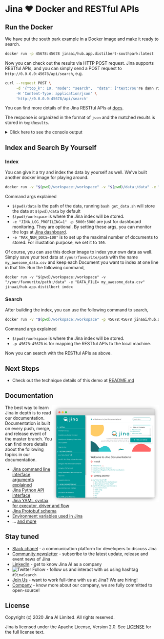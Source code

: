 # Jina ❤️ Docker and RESTful APIs

## Run the Docker

We have put the south park example in a Docker image and make it ready to search. 

```bash
docker run -p 45678:45678 jinaai/hub.app.distilbert-southpark:latest
```

Now you can check out the results via HTTP POST request. Jina supports RESTful APIs, and you can simply send a POST request to `http://0.0.0.0:45678/api/search`, e.g.

```bash
curl --request POST \
     -d '{"top_k": 10, "mode": "search",  "data": ["text:You're damn right"]}' \
     -H 'Content-Type: application/json' \
     'http://0.0.0.0:45678/api/search'
```

You can find more details of the Jina RESTful APIs at [docs](https://docs.jina.ai/chapters/restapi/#interface).

The response is organized in the format of `json` and the matched results is stored in `topkResults`.


<details>
<summary>Click here to see the console output</summary>

```
{
  "search": {
    "docs": [
      {
        "weight": 1.0,
        "length": 1,
        "topkResults": [
          {
            "matchDoc": {
              "docId": 9328,
              "weight": 1.0,
              "mimeType": "text/plain",
              "text": "Stan[SEP]Oh thanks, dude.\n"
            },
            "score": {
              "value": 0.2900288,
              "opName": "MinRanker"
            }
          },
          {
            "matchDoc": {
              "docId": 7600,
              "weight": 1.0,
              "mimeType": "text/plain",
              "text": "StephenAbootman[SEP]Don't call me your guy!\n"
            },
            "score": {
              "value": 0.28131312,
              "opName": "MinRanker"
            }
          },
          {
            "matchDoc": {
              "docId": 7497,
              "weight": 1.0,
              "mimeType": "text/plain",
              "text": "MrNelson[SEP]Excuse me: over here, please?\n"
            },
            "score": {
              "value": 0.2740146,
              "opName": "MinRanker"
            }
          },
          {
            "matchDoc": {
              "docId": 8814,
              "weight": 1.0,
              "mimeType": "text/plain",
              "text": "Kyle[SEP]Thanks, dude.\n"
            },
            "score": {
              "value": 0.27255633,
              "opName": "MinRanker"
            }
          },
          {
            "matchDoc": {
              "docId": 9957,
              "weight": 1.0,
              "mimeType": "text/plain",
              "text": "Kyle[SEP]Thanks, dude!\n"
            },
            "score": {
              "value": 0.27255633,
              "opName": "MinRanker"
            }
          },
          {
            "matchDoc": {
              "docId": 7868,
              "weight": 1.0,
              "mimeType": "text/plain",
              "text": "Token[SEP]Thanks, dude.\n"
            },
            "score": {
              "value": 0.27255633,
              "opName": "MinRanker"
            }
          },
          {
            "matchDoc": {
              "docId": 239,
              "weight": 1.0,
              "mimeType": "text/plain",
              "text": "Randy[SEP]Hey, it's my boss.\n"
            },
            "score": {
              "value": 0.27224803,
              "opName": "MinRanker"
            }
          },
          {
            "matchDoc": {
              "docId": 5389,
              "weight": 1.0,
              "mimeType": "text/plain",
              "text": "Cartman[SEP]I got your time phone!\n"
            },
            "score": {
              "value": 0.2721367,
              "opName": "MinRanker"
            }
          },
          {
            "matchDoc": {
              "docId": 5878,
              "weight": 1.0,
              "mimeType": "text/plain",
              "text": "Kyle[SEP]Wow, dude, check it out!\n"
            },
            "score": {
              "value": 0.2709449,
              "opName": "MinRanker"
            }
          },
          {
            "matchDoc": {
              "docId": 4388,
              "weight": 1.0,
              "mimeType": "text/plain",
              "text": "Steve[SEP]Please hang on, I'm going to call Customer Service.\n"
            },
            "score": {
              "value": 0.27075276,
              "opName": "MinRanker"
            }
          }
        ],
        "mimeType": "text/plain",
        "text": "text:hey, dude"
      }
    ],
    "topK": 10
  }
}
```
</details>

## Index and Search By Yourself

### Index

You can give it a try and index the data by yourself as well. We've built another docker image for playing around. 

```bash
docker run -v "$(pwd)/workspace:/workspace" -v "$(pwd)/data:/data" -e "JINA_LOG_PROFILING=1" -e "MAX_NUM_DOCS=100" -p 5000:5000 jinaai/hub.app.distilbert index
```

Command args explained

- `$(pwd)/data` is the path of the data, running `bash get_data.sh` will store the data at `$(pwd)/data` by default
- `$(pwd)/workspace` is where the Jina index will be stored.
- `-e "JINA_LOG_PROFILING=1" -p 5000:5000` are just for dashboard monitoring. They are optional. By setting these args, you can monitor the logs at [Jina dashboard](https://dashboard.jina.ai/#/logs). 
- `-e "MAX_NUM_DOCS=100"` is to set up the maximal number of documents to stored. For illustation purpose, we set it to `100`.

Of course, you can use this docker image to index your own data as well. Simply save your text data at `/your/favourite/path` with the name `my_awesome_data.csv` and keep each Document you want to index at one line in that file. Run the following command,

```
docker run -v "$(pwd)/workspace:/workspace" -v "/your/favourite/path:/data" -e "DATA_FILE= my_awesome_data.csv" jinaai/hub.app.distilbert index

```

### Search

After building the index, you can use the following command to search,

```bash
docker run -v "$(pwd)/workspace:/workspace" -p 45678:45678 jinaai/hub.app.distilbert search
```

Command args explained

- `$(pwd)/workspace` is where the Jina index will be stored.
- `-p 45678:45678` is for mapping the RESTful APIs to the local machine.

Now you can search with the RESTful APIs as above.


## Next Steps
- Check out the technique details of this demo at [README.md](../README.md)

## Documentation

<a href="https://docs.jina.ai/">
<img align="right" width="350px" src="https://github.com/jina-ai/jina/blob/master/.github/jina-docs.png" />
</a>

The best way to learn Jina in depth is to read our documentation. Documentation is built on every push, merge, and release event of the master branch. You can find more details about the following topics in our documentation.

- [Jina command line interface arguments explained](https://docs.jina.ai/chapters/cli/main.html)
- [Jina Python API interface](https://docs.jina.ai/api/jina.html)
- [Jina YAML syntax for executor, driver and flow](https://docs.jina.ai/chapters/yaml/yaml.html)
- [Jina Protobuf schema](https://docs.jina.ai/chapters/proto/main.html)
- [Environment variables used in Jina](https://docs.jina.ai/chapters/envs.html)
- ... [and more](https://docs.jina.ai/index.html)

## Stay tuned

- [Slack chanel](https://join.slack.com/t/jina-ai/shared_invite/zt-dkl7x8p0-rVCv~3Fdc3~Dpwx7T7XG8w) - a communication platform for developers to discuss Jina
- [Community newsletter](mailto:newsletter+subscribe@jina.ai) - subscribe to the latest update, release and event news of Jina
- [LinkedIn](https://www.linkedin.com/company/jinaai/) - get to know Jina AI as a company
- ![Twitter Follow](https://img.shields.io/twitter/follow/JinaAI_?label=Follow%20%40JinaAI_&style=social) - follow us and interact with us using hashtag `#JinaSearch`
- [Join Us](mailto:hr@jina.ai) - want to work full-time with us at Jina? We are hiring!
- [Company](https://jina.ai) - know more about our company, we are fully committed to open-source!


## License

Copyright (c) 2020 Jina AI Limited. All rights reserved.

Jina is licensed under the Apache License, Version 2.0. See [LICENSE](https://github.com/jina-ai/jina/blob/master/LICENSE) for the full license text.




